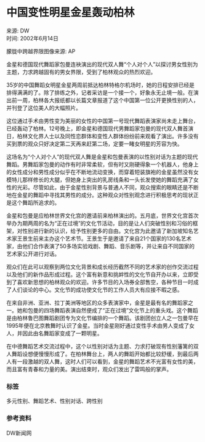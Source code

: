 # 中国变性明星金星轰动柏林

来源: DW  
时间: 2002年6月14日

朦胧中跨越界限图像来源: AP

金星和德国现代舞蹈家包曼连袂演出的现代双人舞“个人对个人”以探讨男女性别为主题，力求跨越固有的男女界限，受到了柏林观众的热烈欢迎。

35岁的中国舞蹈女明星金星两周前抵达柏林特格尔机场时，她的日程安排已经是排得满满的了。除了排练之外，记者采访是一个接一个，好象永无止境一般。在演出前一周，柏林各大报纸都以长篇文章报道了这个中国第一位公开更换性别的人，并刊登了这位美人的大幅照片。

这位通过手术由男性变为美丽的女性的中国第一号现代舞蹈表演家尚未走上舞台，已经轰动了柏林。12号晚上，即金星和德国现代男舞蹈家包曼的现代双人舞首演日，柏林文化界人士以及同性恋群体和变性人群体纷纷前来观看了演出。许多没有买到票的观众只好决定第二天再来赶第二场，定要一睹女明星的芳容为快。

这场名为“个人对个人”的现代双人舞是金星和包曼表演的以性别对话为主题的现代舞蹈。男舞蹈家包曼的动作有时非常柔软，但有时又刚硬得象一个机器人，他身上的女性成分和男性成分似乎在不断地流动变换，而穿着短装旗袍的金星虽然没有女模特儿那样修长的大腿，但她身上突出的乳房线条和一头长发使她的舞蹈充满了女性的光彩。尽管如此，由于金星性别背景与普通人不同，观众搜索的眼睛还是不断地在金星的舞蹈中寻找其男性的成分。这种观众对性别观念进行积极思考的现状正是这个舞蹈所追求的。

金星和包曼是应柏林世界文化宫的邀请前来柏林演出的。五月底，世界文化宫首次举办为期两周的名为“正在过境”的文化节活动，目的是让人们突破性别和习俗的框架，对性别进行新的认识，给予性别更多的自由。文化宫为此邀请了新加坡知名艺术家王景生前来主办这个艺术节。王景生于是邀请了来自21个国家的130名艺术家，由他们合作表演了50多场实验戏剧、舞蹈、音乐剧等，并让来自不同国家的艺术家公开进行对话。

观众们在此可以观察到两位文化背景和成长经历截然不同的艺术家的创作交流过程以及他们的新作品形成过程。这个富有新意和挑衅性的文化节自开办以来，立即受到了喜欢新思想的柏林观众的欢迎。许多节目的入场券全部售空，各种节目一时成了人们谈论的中心。文化节的成功使文化节的工作人员大有应接不暇之感。

在来自非洲、亚洲、拉丁美洲等地区的众多表演家中，金星是最有名的舞蹈家之一。她和包曼的四场舞蹈表演自然便成了“正在过境”文化节上的重头戏。这个舞蹈是由柏林鲁巴图舞蹈剧团专为文化节编排的一个舞蹈。该剧团创立人之一包曼早在1995年便在北京教舞时认识了金星。当时金星刚好通过变性手术由男人变成了女人，并因此由名舞蹈家变成了一颗明星。

在中德舞蹈艺术交流过程中，这个以性别对话为主题、力求打破现有性别藩篱的双人舞蹈设想便慢慢形成了。在柏林舞台上，两人的舞蹈开始都比较舒缓，到最后两人有一段激越的双人舞，这时人们可以看到，金星的舞蹈艺术不光富有女性的美，而且富有青春和力量的美。演出结束时，观众们发出了雷鸣般的掌声。 

### 标签
多元性别、舞蹈艺术、性别对话、跨性别

### 参考资料
DW新闻网